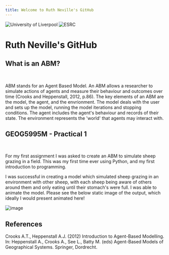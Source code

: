 ```yaml
---
title: Welcome to Ruth Neville's GitHub
---
```

![University of Liverpool](https://user-images.githubusercontent.com/71274167/97724887-6af12480-1ac5-11eb-823c-687199a9b36e.png) ![ESRC](https://user-images.githubusercontent.com/71274167/97725173-c7ecda80-1ac5-11eb-9be1-fa21d09976eb.png)

<h1> Ruth Neville's GitHub </h1>

<h2> What is an ABM? </h2> <br>

<p> ABM stands for an Agent Based Model. An ABM allows a researcher to simulate actions of agents and measure their behaviour and outcomes over time (Crooks and Heppenstall, 2012, p.86). The key elements of an ABM are the model, the agent, and the envrionment. The model deals with the user and sets up the model, running the model iterations and stopping conditions. The agent includes the agent's behaviour and records of their state. The environment represents the 'world' that agents may interact with. </p> 

<h2> GEOG5995M - Practical 1 </h2> <br>

<p> For my first assignment I was asked to create an ABM to simulate sheep grazing in a field. This was my first time ever using Python, and my first introduction to programming. </p> 

<p> I was successful in creating a model which simulated sheep grazing in an environment with other sheep, with each sheep being aware of others around them and only eating until their stomach's were full. I was able to animate the model. Please see the below static image of the output, which ideally I would present animated here!</p>

![image](https://user-images.githubusercontent.com/71274167/97779264-cd552e00-1b74-11eb-9b34-189d01bf59c3.png)









<h2> References </h2>

Crooks A.T., Heppenstall A.J. (2012) Introduction to Agent-Based Modelling. In: Heppenstall A., Crooks A., See L., Batty M. (eds) Agent-Based Models of Geographical Systems. Springer, Dordrecht.
